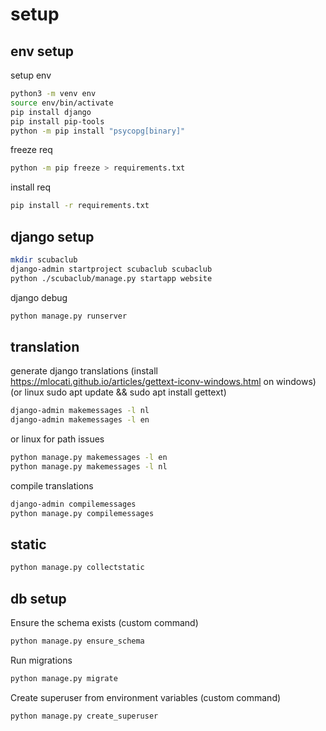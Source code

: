 # setup

## env setup

setup env

```bash
python3 -m venv env
source env/bin/activate
pip install django
pip install pip-tools
python -m pip install "psycopg[binary]"
```

freeze req

```bash
python -m pip freeze > requirements.txt
```

install req

```bash
pip install -r requirements.txt
```

## django setup

```bash
mkdir scubaclub
django-admin startproject scubaclub scubaclub
python ./scubaclub/manage.py startapp website
```

django debug

```bash
python manage.py runserver
```

## translation

generate django translations
(install https://mlocati.github.io/articles/gettext-iconv-windows.html on windows)
(or linux sudo apt update && sudo apt install gettext)

```bash
django-admin makemessages -l nl
django-admin makemessages -l en
```

or linux for path issues

```bash
python manage.py makemessages -l en
python manage.py makemessages -l nl
```

compile translations

```bash
django-admin compilemessages
python manage.py compilemessages
```

## static

```bash
python manage.py collectstatic
```

## db setup

Ensure the schema exists (custom command)

```bash
python manage.py ensure_schema
```

Run migrations

```bash
python manage.py migrate
```

Create superuser from environment variables (custom command)

```bash
python manage.py create_superuser
```
